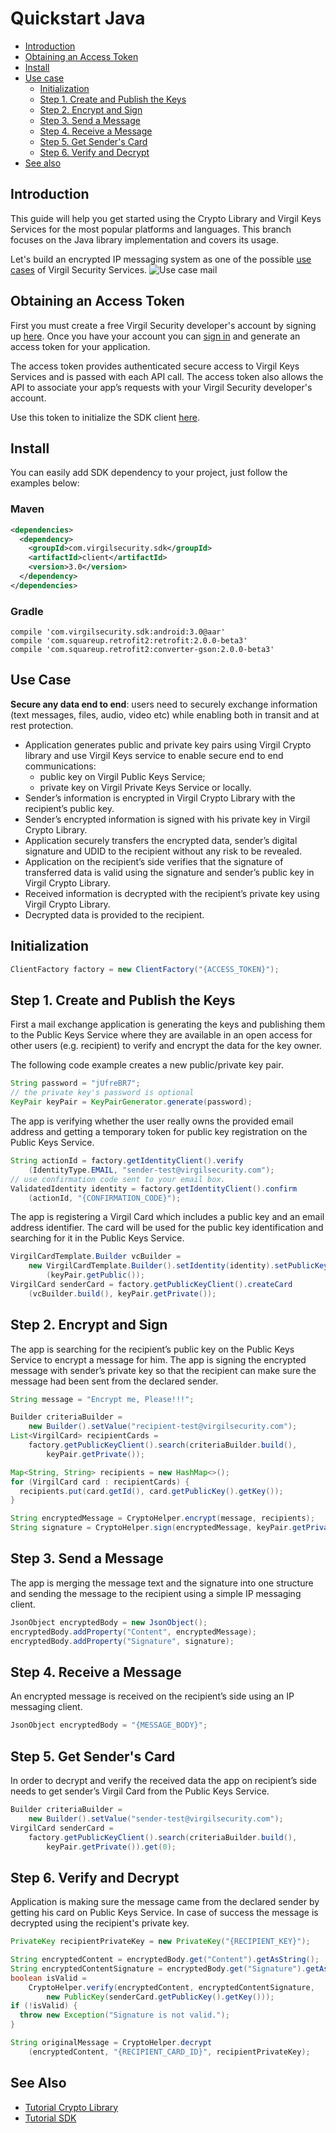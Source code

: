 # Quickstart Java

- [Introduction](#introduction)
- [Obtaining an Access Token](#obtaining-an-access-token)
- [Install](#install)
- [Use case](#use-case)
    - [Initialization](#initialization)
    - [Step 1. Create and Publish the Keys](#step-1-create-and-publish-the-keys)
    - [Step 2. Encrypt and Sign](#step-2-encrypt-and-sign)
    - [Step 3. Send a Message](#step-3-send-a-message)
    - [Step 4. Receive a Message](#step-4-receive-a-message)
    - [Step 5. Get Sender's Card](#step-5-get-senders-card)
    - [Step 6. Verify and Decrypt](#step-6-verify-and-decrypt)
- [See also](#see-also)

## Introduction

This guide will help you get started using the Crypto Library and Virgil Keys Services for the most popular platforms and languages.
This branch focuses on the Java library implementation and covers its usage.

Let's build an encrypted IP messaging system as one of the possible [use cases](#use-case) of Virgil Security Services. ![Use case mail](https://raw.githubusercontent.com/VirgilSecurity/virgil/master/images/IPMessaging.jpg)

## Obtaining an Access Token

First you must create a free Virgil Security developer's account by signing up [here](https://developer.virgilsecurity.com/account/signup). Once you have your account you can [sign in](https://developer.virgilsecurity.com/account/signin) and generate an access token for your application.

The access token provides authenticated secure access to Virgil Keys Services and is passed with each API call. The access token also allows the API to associate your app’s requests with your Virgil Security developer's account.

Use this token to initialize the SDK client [here](#initialization).

## Install

You can easily add SDK dependency to your project, just follow the examples below:

### Maven

```xml
<dependencies>
  <dependency>
    <groupId>com.virgilsecurity.sdk</groupId>
    <artifactId>client</artifactId>
    <version>3.0</version>
  </dependency>
</dependencies>
```

### Gradle

```
compile 'com.virgilsecurity.sdk:android:3.0@aar'
compile 'com.squareup.retrofit2:retrofit:2.0.0-beta3'
compile 'com.squareup.retrofit2:converter-gson:2.0.0-beta3'
```

## Use Case
**Secure any data end to end**: users need to securely exchange information (text messages, files, audio, video etc) while enabling both in transit and at rest protection. 

- Application generates public and private key pairs using Virgil Crypto library and use Virgil Keys service to enable secure end to end communications:
    - public key on Virgil Public Keys Service;
    - private key on Virgil Private Keys Service or locally.
- Sender’s information is encrypted in Virgil Crypto Library with the recipient’s public key.
- Sender’s encrypted information is signed with his private key in Virgil Crypto Library.
- Application securely transfers the encrypted data, sender’s digital signature and UDID to the recipient without any risk to be revealed.
- Application on the recipient’s side verifies that the signature of transferred data is valid using the signature and sender’s public key in Virgil Crypto Library.
- Received information is decrypted with the recipient’s private key using Virgil Crypto Library.
- Decrypted data is provided to the recipient.

## Initialization

```java
ClientFactory factory = new ClientFactory("{ACCESS_TOKEN}");
``` 

## Step 1. Create and Publish the Keys
First a mail exchange application is generating the keys and publishing them to the Public Keys Service where they are available in an open access for other users (e.g. recipient) to verify and encrypt the data for the key owner.

The following code example creates a new public/private key pair.

```java
String password = "jUfreBR7";
// the private key's password is optional 
KeyPair keyPair = KeyPairGenerator.generate(password);
```

The app is verifying whether the user really owns the provided email address and getting a temporary token for public key registration on the Public Keys Service.

```java
String actionId = factory.getIdentityClient().verify
	(IdentityType.EMAIL, "sender-test@virgilsecurity.com");
// use confirmation code sent to your email box.
ValidatedIdentity identity = factory.getIdentityClient().confirm
	(actionId, "{CONFIRMATION_CODE}");
```

The app is registering a Virgil Card which includes a public key and an email address identifier. The card will be used for the public key identification and searching for it in the Public Keys Service.

```java
VirgilCardTemplate.Builder vcBuilder = 
	new VirgilCardTemplate.Builder().setIdentity(identity).setPublicKey
		(keyPair.getPublic());
VirgilCard senderCard = factory.getPublicKeyClient().createCard
	(vcBuilder.build(), keyPair.getPrivate());
```

## Step 2. Encrypt and Sign
The app is searching for the recipient’s public key on the Public Keys Service to encrypt a message for him. The app is signing the encrypted message with sender’s private key so that the recipient can make sure the message had been sent from the declared sender.

```java
String message = "Encrypt me, Please!!!";

Builder criteriaBuilder = 
	new Builder().setValue("recipient-test@virgilsecurity.com");
List<VirgilCard> recipientCards = 
	factory.getPublicKeyClient().search(criteriaBuilder.build(), 
		keyPair.getPrivate());

Map<String, String> recipients = new HashMap<>();
for (VirgilCard card : recipientCards) {
  recipients.put(card.getId(), card.getPublicKey().getKey());
}

String encryptedMessage = CryptoHelper.encrypt(message, recipients);
String signature = CryptoHelper.sign(encryptedMessage, keyPair.getPrivate());
```

## Step 3. Send a Message
The app is merging the message text and the signature into one structure and sending the message to the recipient using a simple IP messaging client.

```java
JsonObject encryptedBody = new JsonObject();
encryptedBody.addProperty("Content", encryptedMessage);
encryptedBody.addProperty("Signature", signature);
```

## Step 4. Receive a Message
An encrypted message is received on the recipient’s side using an IP messaging client.

```java
JsonObject encryptedBody = "{MESSAGE_BODY}";
```

## Step 5. Get Sender's Card
In order to decrypt and verify the received data the app on recipient’s side needs to get sender’s Virgil Card from the Public Keys Service.

```java
Builder criteriaBuilder = 
	new Builder().setValue("sender-test@virgilsecurity.com");
VirgilCard senderCard = 
	factory.getPublicKeyClient().search(criteriaBuilder.build(), 
		keyPair.getPrivate()).get(0);
```

## Step 6. Verify and Decrypt
Application is making sure the message came from the declared sender by getting his card on Public Keys Service. In case of success the message is decrypted using the recipient's private key.

```java
PrivateKey recipientPrivateKey = new PrivateKey("{RECIPIENT_KEY}");

String encryptedContent = encryptedBody.get("Content").getAsString();
String encryptedContentSignature = encryptedBody.get("Signature").getAsString();
boolean isValid = 
	CryptoHelper.verify(encryptedContent, encryptedContentSignature, 
		new PublicKey(senderCard.getPublicKey().getKey()));
if (!isValid) {
  throw new Exception("Signature is not valid.");
}

String originalMessage = CryptoHelper.decrypt
	(encryptedContent, "{RECIPIENT_CARD_ID}", recipientPrivateKey);
```

## See Also

* [Tutorial Crypto Library](crypto.md)
* [Tutorial SDK](public-keys.md)

